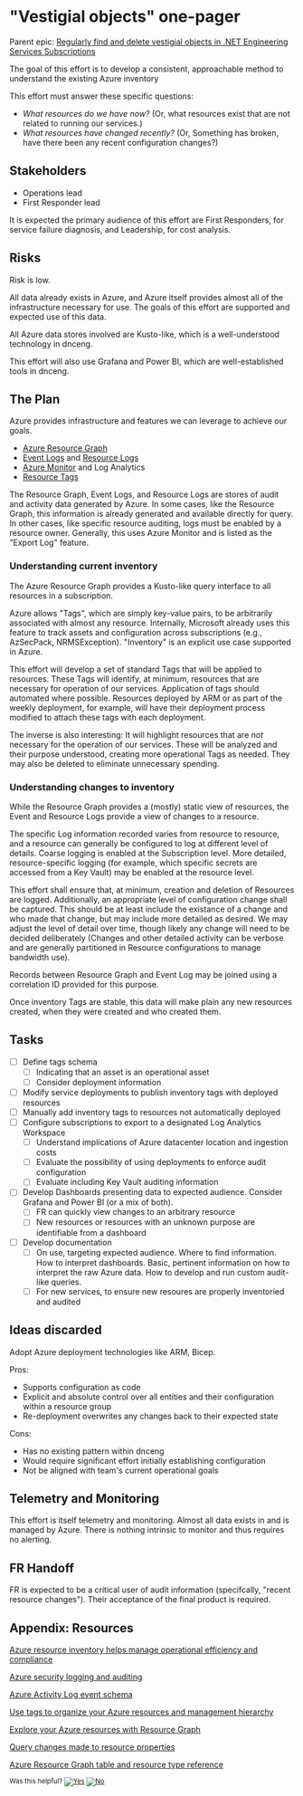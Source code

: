 # "Vestigial objects" one-pager

Parent epic: [Regularly find and delete vestigial objects in .NET Engineering Services Subscriptions](https://github.com/dotnet/arcade/issues/8814)

The goal of this effort is to develop a consistent, approachable method to understand the existing Azure inventory 

This effort must answer these specific questions:

- *What resources do we have now?* (Or, what resources exist that are not related to running our services.)
- *What resources have changed recently?* (Or, Something has broken, have there been any recent configuration changes?)

## Stakeholders

- Operations lead
- First Responder lead

It is expected the primary audience of this effort are First Responders, for service failure diagnosis, and Leadership, for cost analysis. 

## Risks

Risk is low.

All data already exists in Azure, and Azure itself provides almost all of the infrastructure necessary for use. The goals of this effort are supported and expected use of this data.

All Azure data stores involved are Kusto-like, which is a well-understood technology in dnceng.

This effort will also use Grafana and Power BI, which are well-established tools in dnceng.

## The Plan

Azure provides infrastructure and features we can leverage to achieve our goals. 

- [Azure Resource Graph](https://learn.microsoft.com/en-us/azure/governance/resource-graph/overview)
- [Event Logs](https://learn.microsoft.com/en-us/azure/azure-monitor/essentials/activity-log) and [Resource Logs](https://learn.microsoft.com/en-us/azure/azure-monitor/essentials/resource-logs)
- [Azure Monitor](https://learn.microsoft.com/en-us/azure/azure-monitor/overview) and Log Analytics
- [Resource Tags](https://learn.microsoft.com/en-us/azure/azure-resource-manager/management/tag-resources)

The Resource Graph, Event Logs, and Resource Logs are stores of audit and activity data generated by Azure. In some cases, like the Resource Graph, this information is already generated and available directly for query. In other cases, like specific resource auditing, logs must be enabled by a resource owner. Generally, this uses Azure Monitor and is listed as the "Export Log" feature.

### Understanding current inventory

The Azure Resource Graph provides a Kusto-like query interface to all resources in a subscription. 

Azure allows "Tags", which are simply key-value pairs, to be arbitrarily associated with almost any resource. Internally, Microsoft already uses this feature to track assets and configuration across subscriptions (e.g., AzSecPack, NRMSException). "Inventory" is an explicit use case supported in Azure.

This effort will develop a set of standard Tags that will be applied to resources. These Tags will identify, at minimum, resources that are necessary for operation of our services. Application of tags should automated where possible. Resources deployed by ARM or as part of the weekly deployment, for example, will have their deployment process modified to attach these tags with each deployment.

The inverse is also interesting: It will highlight resources that are _not_ necessary for the operation of our services. These will be analyzed and their purpose understood, creating more operational Tags as needed. They may also be deleted to eliminate unnecessary spending.

### Understanding changes to inventory

While the Resource Graph provides a (mostly) static view of resources, the Event and Resource Logs provide a view of changes to a resource.

The specific Log information recorded varies from resource to resource, and a resource can generally be configured to log at different level of details. Coarse logging is enabled at the Subscription level. More detailed, resource-specific logging (for example, which specific secrets are accessed from a Key Vault) may be enabled at the resource level. 

This effort shall ensure that, at minimum, creation and deletion of Resources are logged. Additionally, an appropriate level of configuration change shall be captured. This should be at least include the existance of a change and who made that change, but may include more detailed as desired. We may adjust the level of detail over time, though likely any change will need to be decided deliberately (Changes and other detailed activity can be verbose and are generally partitioned in Resource configurations to manage bandwidth use).

Records between Resource Graph and Event Log may be joined using a correlation ID provided for this purpose.

Once inventory Tags are stable, this data will make plain any new resources created, when they were created and who created them.

## Tasks

- [ ] Define tags schema
  - [ ] Indicating that an asset is an operational asset
  - [ ] Consider deployment information
- [ ] Modify service deployments to publish inventory tags with deployed resources
- [ ] Manually add inventory tags to resources not automatically deployed
- [ ] Configure subscriptions to export to a designated Log Analytics Workspace
  - [ ] Understand implications of Azure datacenter location and ingestion costs
  - [ ] Evaluate the possibility of using deployments to enforce audit configuration
  - [ ] Evaluate including Key Vault auditing information
- [ ] Develop Dashboards presenting data to expected audience. Consider Grafana and Power BI (or a mix of both).
  - [ ] FR can quickly view changes to an arbitrary resource
  - [ ] New resources or resources with an unknown purpose are identifiable from a dashboard
- [ ] Develop documentation 
  - [ ] On use, targeting expected audience. Where to find information. How to interpret dashboards. Basic, pertinent information on how to interpret the raw Azure data. How to develop and run custom audit-like queries.
  - [ ] For new services, to ensure new resoures are properly inventoried and audited

## Ideas discarded

Adopt Azure deployment technologies like ARM, Bicep.

Pros: 

- Supports configuration as code
- Explicit and absolute control over all entities and their configuration within a resource group
- Re-deployment overwrites any changes back to their expected state

Cons:

- Has no existing pattern within dnceng
- Would require significant effort initially establishing configuration
- Not be aligned with team's current operational goals

## Telemetry and Monitoring

This effort is itself telemetry and monitoring. Almost all data exists in and is managed by Azure. There is nothing intrinsic to monitor and thus requires no alerting.

## FR Handoff

FR is expected to be a critical user of audit information (specifcally, "recent resource changes"). Their acceptance of the final product is required.

## Appendix: Resources

[Azure resource inventory helps manage operational efficiency and compliance](https://www.microsoft.com/en-us/insidetrack/azure-resource-inventory-helps-manage-operational-efficiency-and-compliance)

[Azure security logging and auditing](https://docs.microsoft.com/en-us/azure/security/fundamentals/log-audit)

[Azure Activity Log event schema](https://docs.microsoft.com/en-us/azure/azure-monitor/essentials/activity-log-schema)

[Use tags to organize your Azure resources and management hierarchy](https://docs.microsoft.com/en-us/azure/azure-resource-manager/management/tag-resources)

[Explore your Azure resources with Resource Graph](https://learn.microsoft.com/en-us/azure/governance/resource-graph/concepts/explore-resources)

[Query changes made to resource properties](https://learn.microsoft.com/en-us/azure/governance/resource-graph/how-to/get-resource-changes)

[Azure Resource Graph table and resource type reference](https://learn.microsoft.com/en-us/azure/governance/resource-graph/reference/supported-tables-resources)

<!-- Begin Generated Content: Doc Feedback -->
<sub>Was this helpful? [![Yes](https://helix.dot.net/f/ip/5?p=Documentation%5CProject-Docs%5Cvestigial-objects-onepager.md)](https://helix.dot.net/f/p/5?p=Documentation%5CProject-Docs%5Cvestigial-objects-onepager.md) [![No](https://helix.dot.net/f/in)](https://helix.dot.net/f/n/5?p=Documentation%5CProject-Docs%5Cvestigial-objects-onepager.md)</sub>
<!-- End Generated Content-->
